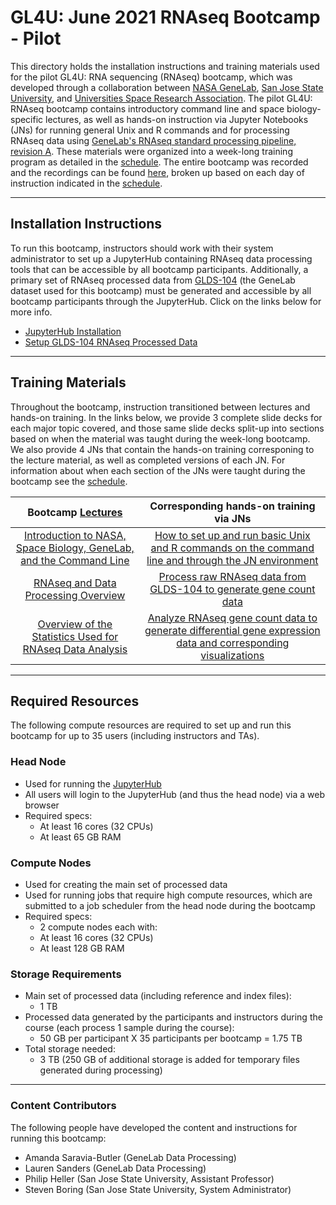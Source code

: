 # GL4U: June 2021 RNAseq Bootcamp - Pilot

This directory holds the installation instructions and training materials used for the pilot GL4U: RNA sequencing (RNAseq) bootcamp, which was developed through a collaboration between [NASA GeneLab](https://genelab.nasa.gov/), [San Jose State University](https://www.sjsu.edu/), and [Universities Space Research Association](https://www.usra.edu/). The pilot GL4U: RNAseq bootcamp contains introductory command line and space biology-specific lectures, as well as hands-on instruction via Jupyter Notebooks (JNs) for running general Unix and R commands and for processing RNAseq data using [GeneLab's RNAseq standard processing pipeline, revision A](https://github.com/nasa/GeneLab_Data_Processing/blob/master/RNAseq/Previous_GL-DPPD-7101_Revisions/GL-DPPD-7101-A.md). These materials were organized into a week-long training program as detailed in the [schedule](Bootcamp_Schedule.md). The entire bootcamp was recorded and the recordings can be found [here](temp.md), broken up based on each day of instruction indicated in the [schedule](Bootcamp_Schedule.md).

---
## Installation Instructions
To run this bootcamp, instructors should work with their system administrator to set up a JupyterHub containing RNAseq data processing tools that can be accessible by all bootcamp participants. Additionally, a primary set of RNAseq processed data from [GLDS-104](https://genelab-data.ndc.nasa.gov/genelab/accession/GLDS-104/) (the GeneLab dataset used for this bootcamp) must be generated and accessible by all bootcamp participants through the JupyterHub. Click on the links below for more info.
- [JupyterHub Installation](JupyterHub_Installation)
- [Setup GLDS-104 RNAseq Processed Data](Set-Up_RNAseq_Processed_Data)

---
## Training Materials
Throughout the bootcamp, instruction transitioned between lectures and hands-on training. In the links below, we provide 3 complete slide decks for each major topic covered, and those same slide decks split-up into sections based on when the material was taught during the week-long bootcamp. We also provide 4 JNs that contain the hands-on training corresponing to the lecture material, as well as completed versions of each JN. For information about when each section of the JNs were taught during the bootcamp see the [schedule](Bootcamp_Schedule.md). 

|Bootcamp [Lectures](Lectures)|Corresponding hands-on training via JNs|
|:---------------------------:|:-------------------------------------:|
|[Introduction to NASA, Space Biology, GeneLab, and the Command Line](Lectures/NASA_GL_CL_Intro)|[How to set up and run basic Unix and R commands on the command line and through the JN environment](Intro_JNs)|
|[RNAseq and Data Processing Overview](Lectures/RNAseq_Overview)|[Process raw RNAseq data from GLDS-104 to generate gene count data](RNAseq_fastq_to_counts_JN)|
|[Overview of the Statistics Used for RNAseq Data Analysis](Lectures/Statistics_Intro)|[Analyze RNAseq gene count data to generate differential gene expression data and corresponding visualizations](RNAseq_DGE_JN)|

---
## Required Resources
The following compute resources are required to set up and run this bootcamp for up to 35 users (including instructors and TAs).

### Head Node
- Used for running the [JupyterHub](JupyterHub_Installation)
- All users will login to the JupyterHub (and thus the head node) via a web browser
- Required specs:
  -  At least 16 cores (32 CPUs)
  -  At least 65 GB RAM

### Compute Nodes
- Used for creating the main set of processed data
- Used for running jobs that require high compute resources, which are submitted to a job scheduler from the head node during the bootcamp
- Required specs:
  -  2 compute nodes each with:
    -  At least 16 cores (32 CPUs)
    -  At least 128 GB RAM

### Storage Requirements
- Main set of processed data (including reference and index files):
  - 1 TB
- Processed data generated by the participants and instructors during the course (each process 1 sample during the course):
  - 50 GB per participant X 35 participants per bootcamp = 1.75 TB
- Total storage needed:
  - 3 TB (250 GB of additional storage is added for temporary files generated during processing)

---
### Content Contributors
The following people have developed the content and instructions for running this bootcamp:
- Amanda Saravia-Butler (GeneLab Data Processing)
- Lauren Sanders (GeneLab Data Processing)
- Philip Heller (San Jose State University, Assistant Professor)
- Steven Boring (San Jose State University, System Administrator)
